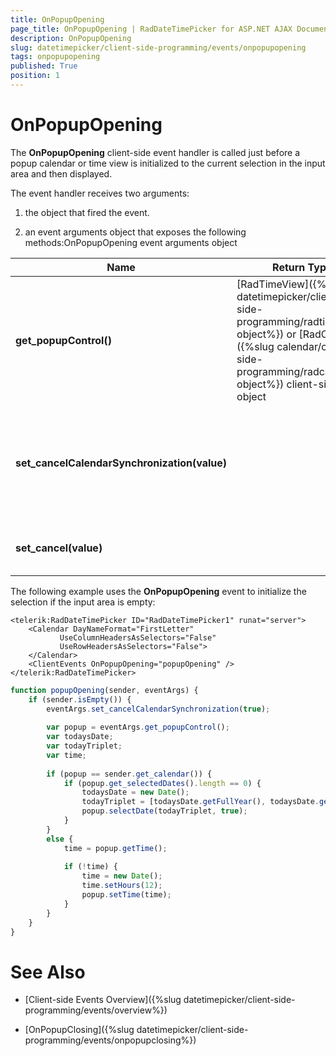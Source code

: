 ```yaml
---
title: OnPopupOpening
page_title: OnPopupOpening | RadDateTimePicker for ASP.NET AJAX Documentation
description: OnPopupOpening
slug: datetimepicker/client-side-programming/events/onpopupopening
tags: onpopupopening
published: True
position: 1
---
```


# OnPopupOpening



The **OnPopupOpening** client-side event handler is called just before a popup calendar or time view is initialized to the current selection in the input area and then displayed.


The event handler receives two arguments:

1. the object that fired the event.

1. an event arguments object that exposes the following methods:OnPopupOpening event arguments object


| Name | Return Type | Arguments | Description |
| ------ | ------ | ------ | ------ |
| **get_popupControl()** |[RadTimeView]({%slug datetimepicker/client-side-programming/radtimeview-object%}) or [RadCalendar]({%slug calendar/client-side-programming/radcalendar-object%}) client-side object||Returns the client object for the time view or calendar that is about to be displayed.|
| **set_cancelCalendarSynchronization(value)** ||bool|Lets you prevent the popup control from synchronizing its value to the value in the input area.|
| **set_cancel(value)** ||bool|Lets you prevent the popup from appearing.|

The following example uses the **OnPopupOpening** event to initialize the selection if the input area is empty:

````ASPNET
<telerik:RadDateTimePicker ID="RadDateTimePicker1" runat="server">
    <Calendar DayNameFormat="FirstLetter"
           UseColumnHeadersAsSelectors="False"
           UseRowHeadersAsSelectors="False">
    </Calendar>
    <ClientEvents OnPopupOpening="popupOpening" />
</telerik:RadDateTimePicker>
````
````JavaScript
function popupOpening(sender, eventArgs) {
	if (sender.isEmpty()) {
		eventArgs.set_cancelCalendarSynchronization(true);
		
		var popup = eventArgs.get_popupControl();
		var todaysDate;
		var todayTriplet;
		var time;
		
		if (popup == sender.get_calendar()) {
			if (popup.get_selectedDates().length == 0) {
				todaysDate = new Date();
				todayTriplet = [todaysDate.getFullYear(), todaysDate.getMonth() + 1, todaysDate.getDate()];
				popup.selectDate(todayTriplet, true);
			}
		}
		else {
			time = popup.getTime();
			
			if (!time) {
				time = new Date();
				time.setHours(12);
				popup.setTime(time);
			}
		}
	}
}
````


# See Also

* [Client-side Events Overview]({%slug datetimepicker/client-side-programming/events/overview%})

* [OnPopupClosing]({%slug datetimepicker/client-side-programming/events/onpopupclosing%})
